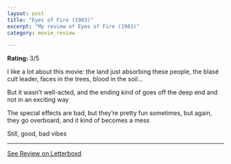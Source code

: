 ```yaml
---
layout: post
title: "Eyes of Fire (1983)"
excerpt: "My review of Eyes of Fire (1983)"
category: movie_review

---
```


**Rating:** 3/5

I like a lot about this movie: the land just absorbing these people, the blasé cult leader, faces in the trees, blood in the soil…

But it wasn’t well-acted, and the ending kind of goes off the deep end and not in an exciting way

The special effects are bad, but they’re pretty fun sometimes, but again, they go overboard, and it kind of becomes a mess

Still, good, bad vibes

<hr>

[See Review on Letterboxd](https://boxd.it/49pHeD)
